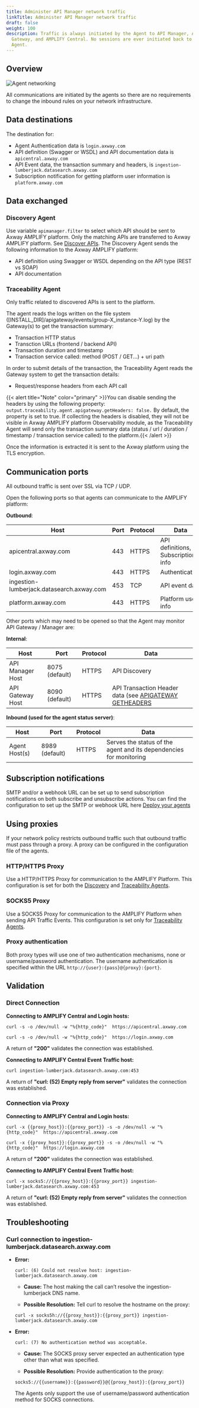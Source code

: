 ```yaml
---
title: Administer API Manager network traffic
linkTitle: Administer API Manager network traffic
draft: false
weight: 100
description: Traffic is always initiated by the Agent to API Manager, API
  Gateway, and AMPLIFY Central. No sessions are ever initiated back to the
  Agent.
---
```


## Overview

![Agent networking](/Images/central/connect-api-manager/agents-proxy2.png "Agent networking")

All communications are initiated by the agents so there are no requirements to change the inbound rules on your network infrastructure.

## Data destinations

The destination for:

* Agent Authentication data is `login.axway.com`
* API definition (Swagger or WSDL) and API documentation data is `apicentral.axway.com`
* API Event data, the transaction summary and headers, is `ingestion-lumberjack.datasearch.axway.com`
* Subscription notification for getting platform user information is `platform.axway.com`

## Data exchanged

### Discovery Agent

Use variable `apimanager.filter` to select which API should be sent to Axway AMPLIFY platform. Only the matching APIs are transferred to Axway AMPLIFY platform. See [Discover APIs](docs/central/connect-api-manager/filtering-apis-to-be-discovered/). The Discovery Agent sends the following information to the Axway AMPLIFY platform:

* API definition using Swagger or WSDL depending on the API type (REST vs SOAP)
* API documentation

### Traceability Agent

Only traffic related to discovered APIs is sent to the platform.

The agent reads the logs written on the file system (\[INSTALL_DIR]/apigateway/events/group-X_instance-Y.log) by the Gateway(s) to get the transaction summary:

* Transaction HTTP status
* Transction URLs (frontend / backend API)
* Transaction duration and timestamp
* Transaction service called: method (POST / GET...) + uri path

In order to submit details of the transaction, the Traceability Agent reads the Gateway system to get the transaction details:

* Request/response headers from each API call  

{{< alert title="Note" color="primary" >}}You can disable sending the headers by using the following property:  `output.traceability.agent.apigateway.getHeaders: false.` By default, the property is set to true. If collecting the headers is disabled, they will not be visible in Axway AMPLIFY platform Observability module, as the Traceability Agent will send only the transaction summary data (status / url / duration / timestamp / transaction service called) to the platform.{{< /alert >}}

Once the information is extracted it is sent to the Axway platform using the TLS encryption.

## Communication ports

All outbound traffic is sent over SSL via TCP / UDP.

Open the following ports so that agents can communicate to the AMPLIFY platform:

**Outbound**:

| Host                                      | Port | Protocol | Data                               |
| ----------------------------------------- | ---- | -------- | ---------------------------------- |
| apicentral.axway.com                      | 443  | HTTPS    | API definitions, Subscription info |
| login.axway.com                           | 443  | HTTPS    | Authentication                     |
| ingestion-lumberjack.datasearch.axway.com | 453  | TCP      | API event data                     |
| platform.axway.com                        | 443  | HTTPS    | Platform user info                 |

Other ports which may need to be opened so that the Agent may monitor API Gateway / Manager are:

**Internal**:

| Host             | Port           | Protocol | Data                                                                                                   |
| ---------------- | -------------- | -------- | ------------------------------------------------------------------------------------------------------ |
| API Manager Host | 8075 (default) | HTTPS    | API Discovery                                                                                          |
| API Gateway Host | 8090 (default) | HTTPS    | API Transaction Header data (see [APIGATEWAY GETHEADERS](/docs/central/connect-api-manager/traceability-agent-variables/) |

**Inbound (used for the agent status server)**:

| Host          | Port           | Protocol | Data                                                               |
| ------------- | -------------- | -------- | ------------------------------------------------------------------ |
| Agent Host(s) | 8989 (default) | HTTPS    | Serves the status of the agent and its dependencies for monitoring |

## Subscription notifications

SMTP and/or a webhook URL can be set up to send subscription notifications on both subscribe and unsubscribe actions.  You can find the configuration to set up the SMTP or webhook URL here [Deploy your agents](https://docs.axway.com/bundle/axway-open-docs/page/docs/central/connect-api-manager/deploy-your-agents/index.html)

## Using proxies

If your network policy restricts outbound traffic such that outbound traffic must pass through a proxy. A proxy can be configured in the configuration file of the agents.

### HTTP/HTTPS Proxy

Use a HTTP/HTTPS Proxy for communication to the AMPLIFY Platform.  This configuration is set for both the [Discovery](/docs/central/connect-api-manager/agent-variables/) and [Traceability Agents](/docs/central/connect-api-manager/agent-variables/).

### SOCKS5 Proxy

Use a SOCKS5 Proxy for communication to the AMPLIFY Platform when sending API Traffic Events.  This configuration is set only for [Traceability Agents](/docs/central/connect-api-manager/agent-variables/).

### Proxy authentication

Both proxy types will use one of two authentication mechanisms, none or username/password authentication. The username authentication is specified within the URL `http://{user}:{pass}@{proxy}:{port}`.

## Validation

### Direct Connection

**Connecting to AMPLIFY Central and Login hosts:**

```shell
curl -s -o /dev/null -w "%{http_code}"  https://apicentral.axway.com
```

```shell
curl -s -o /dev/null -w "%{http_code}"  https://login.axway.com
```

A return of **"200"** validates the connection was established.

**Connecting to AMPLIFY Central Event Traffic host:**

```shell
curl ingestion-lumberjack.datasearch.axway.com:453
```

A return of **"curl: (52) Empty reply from server"** validates the connection was established.

### Connection via Proxy

**Connecting to AMPLIFY Central and Login hosts:**

```shell
curl -x {{proxy_host}}:{{proxy_port}} -s -o /dev/null -w "%{http_code}"  https://apicentral.axway.com
```

```shell
curl -x {{proxy_host}}:{{proxy_port}} -s -o /dev/null -w "%{http_code}"  https://login.axway.com
```

A return of **"200"** validates the connection was established.

**Connecting to AMPLIFY Central Event Traffic host:**

```shell
curl -x socks5://{{proxy_host}}:{{proxy_port}} ingestion-lumberjack.datasearch.axway.com:453
```

A return of **"curl: (52) Empty reply from server"** validates the connection was established.

## Troubleshooting

### Curl connection to ingestion-lumberjack.datasearch.axway.com

* **Error:**

  ```shell
  curl: (6) Could not resolve host: ingestion-lumberjack.datasearch.axway.com
  ```

    * **Cause:** The host making the call can’t resolve the ingestion-lumberjack DNS name.

    * **Possible Resolution:** Tell curl to resolve the hostname on the proxy:

    ```shell
    curl -x socks5h://{{proxy_host}}:{{proxy_port}} ingestion-lumberjack.datasearch.axway.com
    ```
* **Error:**

  ```shell
  curl: (7) No authentication method was acceptable.
  ```

    * **Cause:** The SOCKS proxy server expected an authentication type other than what was specified.

    * **Possible Resolution:** Provide authentication to the proxy:

    ```shell
    socks5://{{username}}:{{password}}@{{proxy_host}}:{{proxy_port}}
    ```

    The Agents only support the use of username/password authentication method for SOCKS connections.
